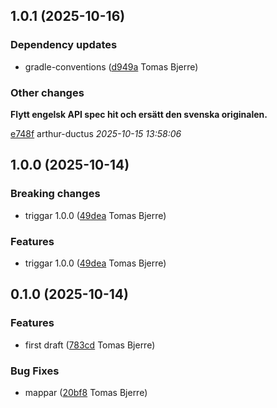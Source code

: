 ## 1.0.1 (2025-10-16)

### Dependency updates

- gradle-conventions ([d949a](https://github.com/Forsakringskassan/rimfrost-arbetsgivare-api/commit/d949aed403847d8) Tomas Bjerre)  
### Other changes

**Flytt engelsk API spec hit och ersätt den svenska originalen.**


[e748f](https://github.com/Forsakringskassan/rimfrost-arbetsgivare-api/commit/e748f629befc187) arthur-ductus *2025-10-15 13:58:06*


## 1.0.0 (2025-10-14)

### Breaking changes

-  triggar 1.0.0 ([49dea](https://github.com/Forsakringskassan/rimfrost-arbetsgivare-api/commit/49dead413941357) Tomas Bjerre)  

### Features

-  triggar 1.0.0 ([49dea](https://github.com/Forsakringskassan/rimfrost-arbetsgivare-api/commit/49dead413941357) Tomas Bjerre)  

## 0.1.0 (2025-10-14)

### Features

-  first draft ([783cd](https://github.com/Forsakringskassan/rimfrost-arbetsgivare-api/commit/783cd05720e0ffb) Tomas Bjerre)  

### Bug Fixes

-  mappar ([20bf8](https://github.com/Forsakringskassan/rimfrost-arbetsgivare-api/commit/20bf889dde14099) Tomas Bjerre)  


